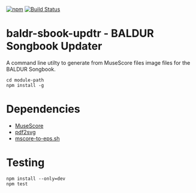 [![npm](https://img.shields.io/npm/v/baldr-sbook-updtr.svg)](https://www.npmjs.com/package/baldr-sbook-updtr)
[![Build Status](https://travis-ci.org/JosefFriedrich-nodejs/baldr-sbook-updtr.svg?branch=master)](https://travis-ci.org/JosefFriedrich-nodejs/baldr-sbook-updtr)

# baldr-sbook-updtr - BALDUR Songbook Updater

A command line utilty to generate from MuseScore files image files for
the BALDUR Songbook.

```
cd module-path
npm install -g
```

# Dependencies

* [MuseScore](https://musescore.org/)
* [pdf2svg](https://github.com/dawbarton/pdf2svg)
* [mscore-to-eps.sh](https://github.com/Josef-Friedrich/shell-scripts/blob/master/mscore-to-eps.sh)

# Testing

```
npm install --only=dev
npm test
```
